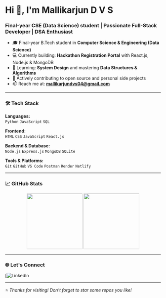 # Hi 👋, I'm Mallikarjun D V S
<h3>Final-year CSE (Data Science) student | Passionate Full-Stack Developer | DSA Enthusiast</h3>


- 🎓 Final-year B.Tech student in **Computer Science & Engineering (Data Science)**
- 💻 Currently building: **Hackathon Registration Portal** with React.js, Node.js & MongoDB
- 🌱 Learning: **System Design** and mastering **Data Structures & Algorithms**
- 🚀 Actively contributing to open source and personal side projects
- 📫 Reach me at: **mallikarjundvs04@gmail.com**

---

### 🛠️ Tech Stack

**Languages:**  
`Python` `JavaScript` `SQL`

**Frontend:**  
`HTML` `CSS` `JavaScript` `React.js`

**Backend & Database:**  
`Node.js` `Express.js` `MongoDB` `SQLite`

**Tools & Platforms:**  
`Git` `GitHub` `VS Code` `Postman` `Render` `Netlify`

---

### 📈 GitHub Stats

<p align="center">
  <img src="https://github-readme-stats.vercel.app/api?username=Mallikarjun-04&show_icons=true&theme=radical" height="180"/>
  <img src="https://github-readme-stats.vercel.app/api/top-langs/?username=Mallikarjun-04&layout=compact&theme=radical" height="180"/>
</p>

---

### 🌐 Let's Connect

[![LinkedIn](https://www.linkedin.com/in/d-v-s-mallikarjun-aa775832a)  

---

⭐ *Thanks for visiting! Don't forget to star some repos you like!*
